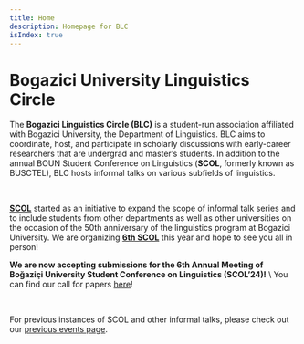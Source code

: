 ```yaml
---
title: Home
description: Homepage for BLC
isIndex: true
---
```


# Bogazici University Linguistics Circle

The **Bogazici Linguistics Circle (BLC)** is a student-run association affiliated with Bogazici University, the Department of Linguistics. BLC aims to coordinate, host, and participate in scholarly discussions with early-career researchers that are undergrad and master’s students. In addition to the annual BOUN Student Conference on Linguistics (**SCOL**, formerly known as BUSCTEL), BLC hosts informal talks on various subfields of linguistics. 

<br />

**[SCOL][scol_recent]** started as an initiative to expand the scope of informal talk series and to include students from other departments as well as other universities on the occasion of the 50th anniversary of the linguistics program at Bogazici University. We are organizing **[6th SCOL][scol_recent]** this year and hope to see you all in person!

**We are now accepting submissions for the 6th Annual Meeting of Boğaziçi University Student Conference on Linguistics (SCOL’24)!** \\
You can find our call for papers [here](/scol/24/callforpapers)!

<br />

For previous instances of SCOL and other informal talks, please check out our [previous events page][previous].

[scol_recent]: /scol/24/
[previous]: /events/
